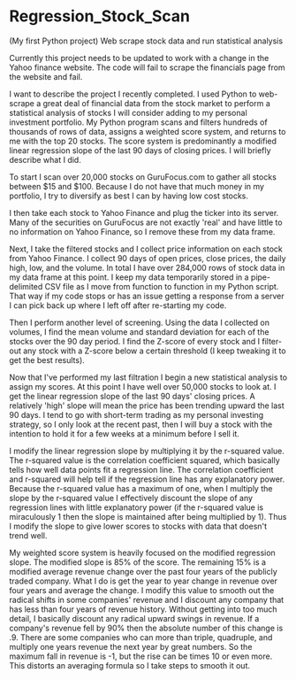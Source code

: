 # Regression_Stock_Scan
(My first Python project) Web scrape stock data and run statistical analysis

Currently this project needs to be updated to work with a change in the Yahoo finance website. The code will fail to scrape the financials page from the website and fail. 

I want to describe the project I recently completed. I used Python to web-scrape a great deal of financial data from the stock market to perform a statistical analysis of stocks I will consider adding to my personal investment portfolio. My Python program scans and filters hundreds of thousands of rows of data, assigns a weighted score system, and returns to me with the top 20 stocks. The score system is predominantly a modified linear regression slope of the last 90 days of closing prices. I will briefly describe what I did.

To start I scan over 20,000 stocks on GuruFocus.com to gather all stocks between $15 and $100. Because I do not have that much money in my portfolio, I try to diversify as best I can by having low cost stocks.

I then take each stock to Yahoo Finance and plug the ticker into its server. Many of the securities on GuruFocus are not exactly 'real' and have little to no information on Yahoo Finance, so I remove these from my data frame.

Next, I take the filtered stocks and I collect price information on each stock from Yahoo Finance. I collect 90 days of open prices, close prices, the daily high, low, and the volume. In total I have over 284,000 rows of stock data in my data frame at this point. I keep my data temporarily stored in a pipe-delimited CSV file as I move from function to function in my Python script. That way if my code stops or has an issue getting a response from a server I can pick back up where I left off after re-starting my code.

Then I perform another level of screening. Using the data I collected on volumes, I find the mean volume and standard deviation for each of the stocks over the 90 day period. I find the Z-score of every stock and I filter-out any stock with a Z-score below a certain threshold (I keep tweaking it to get the best results).

Now that I've performed my last filtration I begin a new statistical analysis to assign my scores. At this point I have well over 50,000 stocks to look at. I get the linear regression slope of the last 90 days' closing prices. A relatively 'high' slope will mean the price has been trending upward the last 90 days. I tend to go with short-term trading as my personal investing strategy, so I only look at the recent past, then I will buy a stock with the intention to hold it for a few weeks at a minimum before I sell it.

I modify the linear regression slope by multiplying it by the r-squared value. The r-squared value is the correlation coefficient squared, which basically tells how well data points fit a regression line. The correlation coefficient and r-squared will help tell if the regression line has any explanatory power. Because the r-squared value has a maximum of one, when I multiply the slope by the r-squared value I effectively discount the slope of any regression lines with little explanatory power (if the r-squared value is miraculously 1 then the slope is maintained after being multiplied by 1). Thus I modify the slope to give lower scores to stocks with data that doesn't trend well.

My weighted score system is heavily focused on the modified regression slope. The modified slope is 85% of the score. The remaining 15% is a modified average revenue change over the past four years of the publicly traded company. What I do is get the year to year change in revenue over four years and average the change. I modify this value to smooth out the radical shifts in some companies' revenue and I discount any company that has less than four years of revenue history. Without getting into too much detail, I basically discount any radical upward swings in revenue. If a company's revenue fell by 90% then the absolute number of this change is .9. There are some companies who can more than triple, quadruple, and multiply one years revenue the next year by great numbers. So the maximum fall in revenue is -1, but the rise can be times 10 or even more. This distorts an averaging formula so I take steps to smooth it out.
